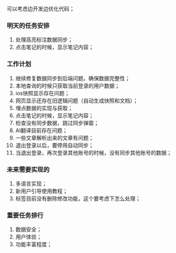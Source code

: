 


可以考虑边开发边优化代码；


### 明天的任务安排
1. 处理高亮标注数据同步；
2. 点击笔记的时候，显示笔记内容；



### 工作计划
1. 继续修复数据同步到后端问题，确保数据完整性；
2. 本地查询的时候只获取当前登录的用户数据；
3. ios快照显示存在问题；
4. 网页显示还存在旧逻辑问题（自动生成快照和文档）；
5. 埋点数据的实现与获取；
6. 点击笔记的时候，显示笔记内容；
7. 检查没有同步数据，跳过同步弹窗；
8. AI翻译目前存在问题；
9. 一些文章解析出来的文章有问题；
10. 退出登录以后，要停用自动同步；
11. 当退出登录，再次登录其他账号的时候，没有同步其他账号的数据；



### 未来需要实现的
1. 多语言实现；
2. 新用户引导使用教程；
3. 标签目前没有删除修改功能，这个要考虑下怎么处理；


### 重要任务排行
1. 数据安全；
2. 用户体验；
3. 功能丰富程度；
